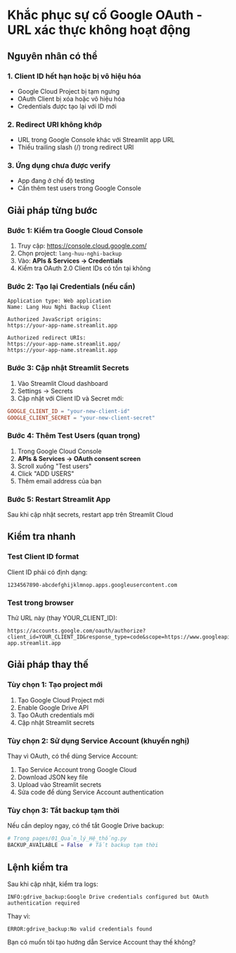 # Khắc phục sự cố Google OAuth - URL xác thực không hoạt động

## Nguyên nhân có thể

### 1. Client ID hết hạn hoặc bị vô hiệu hóa
- Google Cloud Project bị tạm ngưng
- OAuth Client bị xóa hoặc vô hiệu hóa
- Credentials được tạo lại với ID mới

### 2. Redirect URI không khớp
- URL trong Google Console khác với Streamlit app URL
- Thiếu trailing slash (/) trong redirect URI

### 3. Ứng dụng chưa được verify
- App đang ở chế độ testing
- Cần thêm test users trong Google Console

## Giải pháp từng bước

### Bước 1: Kiểm tra Google Cloud Console
1. Truy cập: https://console.cloud.google.com/
2. Chọn project: `lang-huu-nghi-backup`
3. Vào: **APIs & Services → Credentials**
4. Kiểm tra OAuth 2.0 Client IDs có tồn tại không

### Bước 2: Tạo lại Credentials (nếu cần)
```
Application type: Web application
Name: Lang Huu Nghi Backup Client

Authorized JavaScript origins:
https://your-app-name.streamlit.app

Authorized redirect URIs:
https://your-app-name.streamlit.app/
https://your-app-name.streamlit.app
```

### Bước 3: Cập nhật Streamlit Secrets
1. Vào Streamlit Cloud dashboard
2. Settings → Secrets
3. Cập nhật với Client ID và Secret mới:
```toml
GOOGLE_CLIENT_ID = "your-new-client-id"
GOOGLE_CLIENT_SECRET = "your-new-client-secret"
```

### Bước 4: Thêm Test Users (quan trọng)
1. Trong Google Cloud Console
2. **APIs & Services → OAuth consent screen**
3. Scroll xuống "Test users"
4. Click "ADD USERS"
5. Thêm email address của bạn

### Bước 5: Restart Streamlit App
Sau khi cập nhật secrets, restart app trên Streamlit Cloud

## Kiểm tra nhanh

### Test Client ID format
Client ID phải có định dạng:
```
1234567890-abcdefghijklmnop.apps.googleusercontent.com
```

### Test trong browser
Thử URL này (thay YOUR_CLIENT_ID):
```
https://accounts.google.com/oauth/authorize?client_id=YOUR_CLIENT_ID&response_type=code&scope=https://www.googleapis.com/auth/drive.file&redirect_uri=https://your-app.streamlit.app
```

## Giải pháp thay thế

### Tùy chọn 1: Tạo project mới
1. Tạo Google Cloud Project mới
2. Enable Google Drive API
3. Tạo OAuth credentials mới
4. Cập nhật Streamlit secrets

### Tùy chọn 2: Sử dụng Service Account (khuyến nghị)
Thay vì OAuth, có thể dùng Service Account:
1. Tạo Service Account trong Google Cloud
2. Download JSON key file
3. Upload vào Streamlit secrets
4. Sửa code để dùng Service Account authentication

### Tùy chọn 3: Tắt backup tạm thời
Nếu cần deploy ngay, có thể tắt Google Drive backup:
```python
# Trong pages/01_Quản_lý_Hệ_thống.py
BACKUP_AVAILABLE = False  # Tắt backup tạm thời
```

## Lệnh kiểm tra
Sau khi cập nhật, kiểm tra logs:
```
INFO:gdrive_backup:Google Drive credentials configured but OAuth authentication required
```

Thay vì:
```
ERROR:gdrive_backup:No valid credentials found
```

Bạn có muốn tôi tạo hướng dẫn Service Account thay thế không?